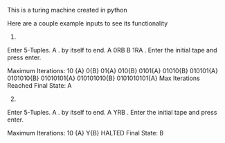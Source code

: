This is a turing machine created in python

Here are a couple example inputs to see its functionality

1. 
Enter 5-Tuples. A . by itself to end.
A 0RB
B 1RA
.
Enter the initial tape and press enter.

Maximum Iterations: 10
{A} 
0{B} 
01{A} 
010{B}
0101{A}
01010{B}
010101{A}
0101010{B}
01010101{A}
010101010{B}
0101010101{A}
Max Iterations Reached
Final State: A


2. 
Enter 5-Tuples. A . by itself to end.
A YRB
.
Enter the initial tape and press enter.

Maximum Iterations: 10
{A} 
Y{B}
HALTED
Final State: B
